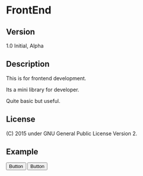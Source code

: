 # FrontEnd

## Version
1.0
Initial, Alpha

## Description
This is for frontend development.

Its a mini library for developer.

Quite basic but useful.

## License
(C) 2015
under GNU General Public License Version 2.

## Example
<link rel="stylesheet" type="text/css" href="FrontEnd/css/btn.css"  />
<button>Button</button>
<button class="btn_cbu">Button</button>

<link rel="stylesheet" type="text/css" href="FrontEnd/css/icon/home.css"  />
<div class="home"></div>

<script type="text/javascript" src="FrontEnd/js/ajax.js"></script>
<script type="text/javascript">
	ajax({
		url: 'http://example.com',
		data: {
			username: document.getElementById('username'),
			password: document.getElementById('password')
		},
		meth: 'POST',
		
		/*
		 * Others
		 * type: ,
		 * file: 'true'/'false',
		 * x_req_wid: 'show'/'hide'
		 */

	}, function(data) {
		alert(data);
	});
</script>
```
